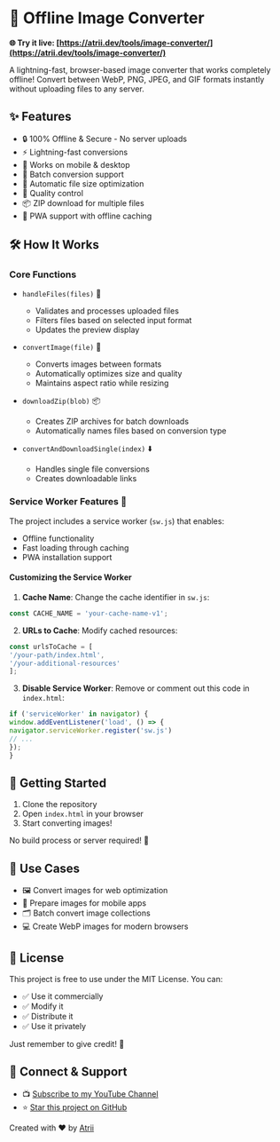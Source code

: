 # 🚀 Offline Image Converter

**🌐 Try it live: [https://atrii.dev/tools/image-converter/](https://atrii.dev/tools/image-converter/)**

A lightning-fast, browser-based image converter that works completely offline! Convert between WebP, PNG, JPEG, and GIF formats instantly without uploading files to any server.

## ✨ Features

- 🔒 100% Offline & Secure - No server uploads
- ⚡ Lightning-fast conversions
- 📱 Works on mobile & desktop
- 🎯 Batch conversion support
- 💾 Automatic file size optimization
- 🎨 Quality control
- 📦 ZIP download for multiple files
- 🔄 PWA support with offline caching

## 🛠️ How It Works

### Core Functions

- `handleFiles(files)` 📁
  - Validates and processes uploaded files
  - Filters files based on selected input format
  - Updates the preview display

- `convertImage(file)` 🔄
  - Converts images between formats
  - Automatically optimizes size and quality
  - Maintains aspect ratio while resizing

- `downloadZip(blob)` 📦
  - Creates ZIP archives for batch downloads
  - Automatically names files based on conversion type

- `convertAndDownloadSingle(index)` ⬇️
  - Handles single file conversions
  - Creates downloadable links

### Service Worker Features 🔧

The project includes a service worker (`sw.js`) that enables:
- Offline functionality
- Fast loading through caching
- PWA installation support

#### Customizing the Service Worker

1. **Cache Name**: Change the cache identifier in `sw.js`:
```javascript
const CACHE_NAME = 'your-cache-name-v1';
```

2. **URLs to Cache**: Modify cached resources:
```javascript
const urlsToCache = [
'/your-path/index.html',
'/your-additional-resources'
];
```
3. **Disable Service Worker**: Remove or comment out this code in `index.html`:
```javascript
if ('serviceWorker' in navigator) {
window.addEventListener('load', () => {
navigator.serviceWorker.register('sw.js')
// ...
});
}
```

## 🚀 Getting Started

1. Clone the repository
2. Open `index.html` in your browser
3. Start converting images!

No build process or server required! 🎉

## 🎯 Use Cases

- 🖼️ Convert images for web optimization
- 📱 Prepare images for mobile apps
- 🗂️ Batch convert image collections
- 💻 Create WebP images for modern browsers

## 📝 License

This project is free to use under the MIT License. You can:
- ✅ Use it commercially
- ✅ Modify it
- ✅ Distribute it
- ✅ Use it privately

Just remember to give credit! 🙏

## 🔗 Connect & Support

- 📺 [Subscribe to my YouTube Channel](https://www.youtube.com/@devatrii/videos)
- ⭐ [Star this project on GitHub](https://github.com/CodeWithAthari/Image-Converter-Offline)

Created with ❤️ by [Atrii](https://github.com/CodeWithAthari)
